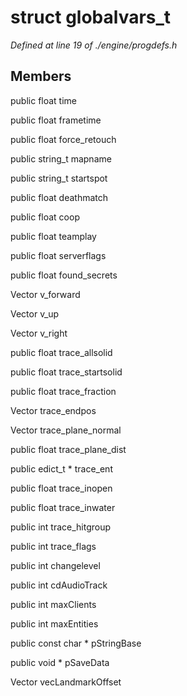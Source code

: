 # struct globalvars_t

*Defined at line 19 of ./engine/progdefs.h*

## Members

public float time

public float frametime

public float force_retouch

public string_t mapname

public string_t startspot

public float deathmatch

public float coop

public float teamplay

public float serverflags

public float found_secrets

Vector v_forward

Vector v_up

Vector v_right

public float trace_allsolid

public float trace_startsolid

public float trace_fraction

Vector trace_endpos

Vector trace_plane_normal

public float trace_plane_dist

public edict_t * trace_ent

public float trace_inopen

public float trace_inwater

public int trace_hitgroup

public int trace_flags

public int changelevel

public int cdAudioTrack

public int maxClients

public int maxEntities

public const char * pStringBase

public void * pSaveData

Vector vecLandmarkOffset



